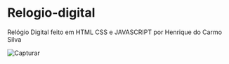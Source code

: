 # Relogio-digital
Relógio Digital feito em HTML CSS e JAVASCRIPT por Henrique do Carmo Silva


![Capturar](https://user-images.githubusercontent.com/99082785/152664135-33b04c5f-b1ee-44a3-ae2a-3445e9a09435.jpg)
